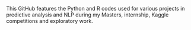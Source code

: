 This GitHub features the Python and R codes used for various projects in predictive analysis and NLP during 
my Masters, internship, Kaggle competitions and exploratory work.

